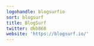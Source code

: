 ```yaml
---
logohandle: blogsurfio
sort: blogsurf
title: BlogSurf
twitter: dkb868
website: 'https://blogsurf.io/'
---
```

